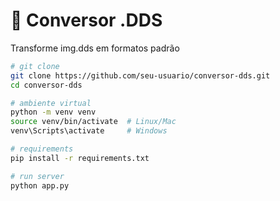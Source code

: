 # 🎨 Conversor .DDS

Transforme img.dds em formatos padrão 

```bash
# git clone
git clone https://github.com/seu-usuario/conversor-dds.git
cd conversor-dds

# ambiente virtual
python -m venv venv
source venv/bin/activate  # Linux/Mac
venv\Scripts\activate     # Windows

# requirements
pip install -r requirements.txt

# run server
python app.py

